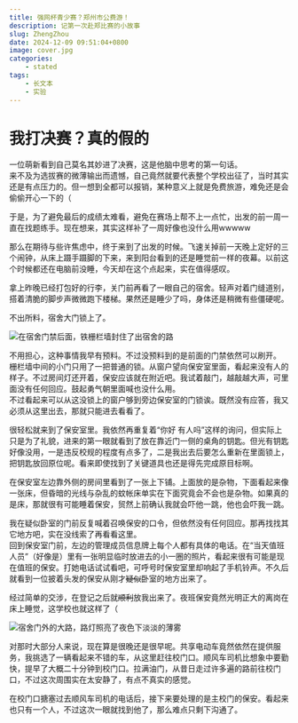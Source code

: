```yaml
---
title: 强网杯青少赛？郑州市公费游！
description: 记第一次赴郑比赛的小故事
slug: ZhengZhou
date: 2024-12-09 09:51:04+0800
image: cover.jpg
categories:
    - stated
tags:
    - 长文本
    - 实验
---
```


# 我打决赛？真的假的

一位萌新看到自己莫名其妙进了决赛，这是他脑中思考的第一句话。
<br>
来不及为选拔赛的微薄输出而遗憾，自己竟然就要代表整个学校出征了，当时其实还是有点压力的。但一想到全都可以报销，某种意义上就是免费旅游，难免还是会偷偷开心一下的（

于是，为了避免最后的成绩太难看，避免在赛场上帮不上一点忙，出发的前一周一直在找题练手。现在想来，其实这样补了一周好像也没什么用wwwww

那么在期待与些许焦虑中，终于来到了出发的时候。飞速关掉前一天晚上定好的三个闹钟，从床上蹑手蹑脚的下来，来到阳台看到的还是睡觉前一样的夜幕。以前这个时候都还在电脑前没睡，今天却在这个点起来，实在值得感叹。

拿上昨晚已经打包好的行李，关门前再看了一眼自己的宿舍。轻声对着门缝道别，搭着清脆的脚步声微微跑下楼梯。果然还是睡少了吗，身体还是稍微有些僵硬呢。

不出所料，宿舍大门锁上了。

![在宿舍门禁后面，铁栅栏墙封住了出宿舍的路](IMG_0012.png "第一次见它锁上")

不用担心，这种事情我早有预料。不过没预料到的是前面的门禁依然可以刷开。
<br>
栅栏墙中间的小门只用了一把普通的锁。从窗户望向保安室里面，看起来没有人的样子。不过房间灯还开着，保安应该就在附近吧。我试着敲门，越敲越大声，可里面没有任何回应。鼓起勇气朝里面喊也没什么用。
<br>
不过看起来可以从这没锁上的窗户够到旁边保安室的门锁诶。既然没有应答，我又必须从这里出去，那就只能进去看看了。

很轻松就来到了保安室里。我依然再重复着“你好 有人吗”这样的询问，但实际上只是为了礼貌，进来的第一眼就看到了放在靠近门一侧的桌角的钥匙。但光有钥匙好像没用，一是违反校规的程度有点多了，二是我出去后要怎么重新在里面锁上，把钥匙放回原位呢。看来即使找到了关键道具也还是得先完成原目标啊。


在保安室左边靠外侧的房间里看到了一张上下铺。上面放的是杂物，下面看起来像一张床，但昏暗的光线与杂乱的蚊帐床单实在下面究竟会不会也是杂物。如果真的是床，那就很有可能睡着保安，贸然上前确认我就会吓他一跳，他也会吓我一跳。


我在疑似卧室的门前反复喊着召唤保安的口令，但依然没有任何回应。那再找找其它地方吧，实在没线索了再看看这里。
<br>
回到保安室门前，左边的管理成员信息牌上每个人都有具体的电话。在“当天值班人员”（好像是）里有一张明显临时放进去的小一圈的照片，看起来很有可能是现在值班的保安。打她电话试试看吧，可呼号时保安室里却响起了手机铃声。不久后就看到一位披着头发的保安从刚才~~疑似~~卧室的地方出来了。

经过简单的交涉，在登记之后就~~顺利~~放我出来了。夜班保安竟然光明正大的离岗在床上睡觉，这学校也就这样了（

![宿舍门外的大路，路灯照亮了夜色下淡淡的薄雾](BCMZ2647.png "是不是偶尔可以早起一点 单纯看看这样奇妙的景象")

对那时大部分人来说，现在算是很晚还是很早呢。共享电动车竟然依然在提供服务，我挑选了一辆看起来不错的车，从这里赶往校门口。顺风车司机比想象中要勤快，提早了大概二十分钟到校门口。拉满油门，从昔日走过许多遍的路前往校门口，不过这次周围实在太安静了，有点不真实的感觉。

在校门口搪塞过去顺风车司机的电话后，接下来要处理的是主校门的保安。看起来也只有一个人，不过这次一眼就找到他了，那么难点只剩下沟通了。
